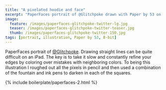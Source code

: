 ```yaml
---
title: "A pixelated hoodie and face"
excerpt: "PaperFaces portrait of @Glitchpoke drawn with Paper by 53 on an iPad."
image: 
  feature: /images/paperfaces-glitchpoke-twitter-lg.jpg
  teaser: /images/paperfaces-glitchpoke-twitter-teaser.jpg
  thumb: /images/paperfaces-glitchpoke-twitter-150.jpg
tags: [portrait, illustration, Paper by 53, 8-bit]
---
```


PaperFaces portrait of [@Glitchpoke](http://twitter.com/Glitchpoke). Drawing straight lines can be quite difficult on an iPad. The key is to take it slow and constantly refine your edges by coloring over mistakes with neighboring colors. To being this illustration I roughed out all the pixels in pencil and then used a combination of the fountain and ink pens to darken in each of the squares.

{% include boilerplate/paperfaces-2.html %}
